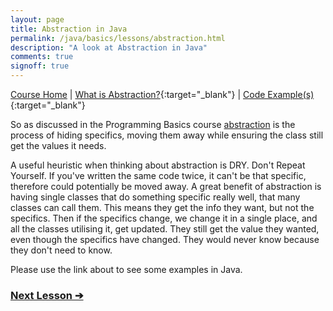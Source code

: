 ```yaml
---
layout: page
title: Abstraction in Java
permalink: /java/basics/lessons/abstraction.html
description: "A look at Abstraction in Java"
comments: true
signoff: true
---
```

[Course Home](../../course) \| [What is Abstraction?](/programming/lessons/abstraction){:target="_blank"} \| [Code Example(s)](https://github.com/FriendlyTester/Free-Java-Basics-Course/blob/master/src/test/java/lessons/H_Abstraction.java){:target="_blank"}

So as discussed in the Programming Basics course [abstraction](/programming/lessons/abstraction) is the process of hiding specifics, moving them away while ensuring the class still get the values it needs.

A useful heuristic when thinking about abstraction is DRY. Don't Repeat Yourself. If you've written the same code twice, it can't be that specific, therefore could potentially be moved away. A great benefit of abstraction is having single classes that do something specific really well, that many classes can call them. This means they get the info they want, but not the specifics. Then if the specifics change, we change it in a single place, and all the classes utilising it, get updated. They still get the value they wanted, even though the specifics have changed. They would never know because they don't need to know.

Please use the link about to see some examples in Java.

### [Next Lesson &#10132;](../lessons/encapsulation)